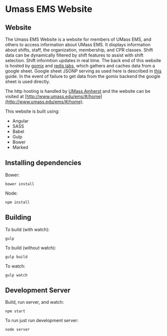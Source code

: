 # Umass EMS Website

## Website

The Umass EMS Website is a website for members of UMass EMS, and others to access information about UMass EMS. It displays information about shifts, staff, the organization, membership, and CPR classes. Shift data can be dynamically filtered by shift features to assist with shift selection. Shift informtion updates in real time. The back end of this website is hosted by [gomix](https://gomix.com/) and [redis labs](https://redislabs.com/), which gathers and caches data from a google sheet. Google sheet JSONP serving as used here is described in [this](https://mashe.hawksey.info/2014/07/google-sheets-as-a-database-insert-with-apps-script-using-postget-methods-with-ajax-example/) guide. In the event of failure to get data from the gomix backend the google sheet is used directly.

The http hosting is handled by [UMass Amherst](http://www.umass.edu/) and the website can be visited at [http://www.umass.edu/ems/#/home](http://www.umass.edu/ems/#/home).

This website is built using:

* Angular
* SASS
* Babel
* Gulp
* Bower
* Marked

## Installing dependencies

Bower:

`bower install`

Node:

`npm install`

## Building

To build (with watch):

`gulp`

To build (without watch):

`gulp build`

To watch:

`gulp watch`

## Development Server

Build, run server, and watch:

`npm start`

To run just run development server:

`node server`
